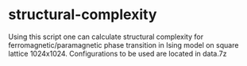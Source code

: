 # structural-complexity

Using this script one can calculate structural complexity for ferromagnetic/paramagnetic phase transition in Ising model on square lattice 1024x1024. Configurations to be used are located in data.7z
